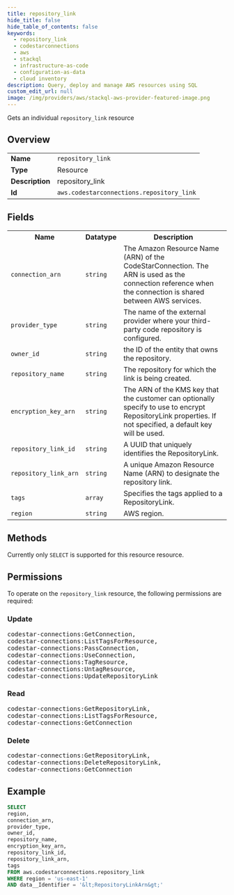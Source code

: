 ```yaml
---
title: repository_link
hide_title: false
hide_table_of_contents: false
keywords:
  - repository_link
  - codestarconnections
  - aws
  - stackql
  - infrastructure-as-code
  - configuration-as-data
  - cloud inventory
description: Query, deploy and manage AWS resources using SQL
custom_edit_url: null
image: /img/providers/aws/stackql-aws-provider-featured-image.png
---
```

Gets an individual <code>repository_link</code> resource

## Overview
<table><tbody>
<tr><td><b>Name</b></td><td><code>repository_link</code></td></tr>
<tr><td><b>Type</b></td><td>Resource</td></tr>
<tr><td><b>Description</b></td><td>repository_link</td></tr>
<tr><td><b>Id</b></td><td><code>aws.codestarconnections.repository_link</code></td></tr>
</tbody></table>

## Fields
<table><tbody>
<tr><th>Name</th><th>Datatype</th><th>Description</th></tr>
<tr><td><code>connection_arn</code></td><td><code>string</code></td><td>The Amazon Resource Name (ARN) of the CodeStarConnection. The ARN is used as the connection reference when the connection is shared between AWS services.</td></tr>
<tr><td><code>provider_type</code></td><td><code>string</code></td><td>The name of the external provider where your third-party code repository is configured.</td></tr>
<tr><td><code>owner_id</code></td><td><code>string</code></td><td>the ID of the entity that owns the repository.</td></tr>
<tr><td><code>repository_name</code></td><td><code>string</code></td><td>The repository for which the link is being created.</td></tr>
<tr><td><code>encryption_key_arn</code></td><td><code>string</code></td><td>The ARN of the KMS key that the customer can optionally specify to use to encrypt RepositoryLink properties. If not specified, a default key will be used.</td></tr>
<tr><td><code>repository_link_id</code></td><td><code>string</code></td><td>A UUID that uniquely identifies the RepositoryLink.</td></tr>
<tr><td><code>repository_link_arn</code></td><td><code>string</code></td><td>A unique Amazon Resource Name (ARN) to designate the repository link.</td></tr>
<tr><td><code>tags</code></td><td><code>array</code></td><td>Specifies the tags applied to a RepositoryLink.</td></tr>
<tr><td><code>region</code></td><td><code>string</code></td><td>AWS region.</td></tr>

</tbody></table>

## Methods
Currently only <code>SELECT</code> is supported for this resource resource.

## Permissions

To operate on the <code>repository_link</code> resource, the following permissions are required:

### Update
<pre>
codestar-connections:GetConnection,
codestar-connections:ListTagsForResource,
codestar-connections:PassConnection,
codestar-connections:UseConnection,
codestar-connections:TagResource,
codestar-connections:UntagResource,
codestar-connections:UpdateRepositoryLink</pre>

### Read
<pre>
codestar-connections:GetRepositoryLink,
codestar-connections:ListTagsForResource,
codestar-connections:GetConnection</pre>

### Delete
<pre>
codestar-connections:GetRepositoryLink,
codestar-connections:DeleteRepositoryLink,
codestar-connections:GetConnection</pre>


## Example
```sql
SELECT
region,
connection_arn,
provider_type,
owner_id,
repository_name,
encryption_key_arn,
repository_link_id,
repository_link_arn,
tags
FROM aws.codestarconnections.repository_link
WHERE region = 'us-east-1'
AND data__Identifier = '&lt;RepositoryLinkArn&gt;'
```
